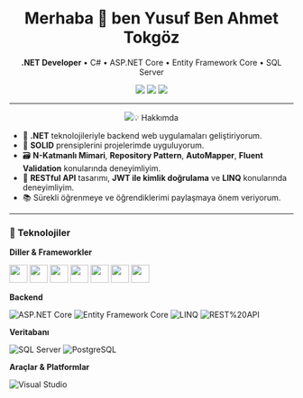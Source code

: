<!-- Title -->
<h1 align="center"> Merhaba 👋 ben Yusuf Ben Ahmet Tokgöz</h1>
<p align="center">
  <b>.NET Developer</b> • C# • ASP.NET Core • Entity Framework Core • SQL Server
</p>
<p align="center">
  <a href="https://www.linkedin.com/in/yusufahmettokgoz/"><img src="https://img.shields.io/badge/LinkedIn-0A66C2?style=for-the-badge&logo=linkedin&logoColor=white" /></a>
  <a href="mailto:ahmetyusuftokgoz@gmail.com"><img src="https://img.shields.io/badge/Email-D14836?style=for-the-badge&logo=gmail&logoColor=white" /></a>
  <a href="https://github.com/yahmettokgoz?tab=repositories"><img src="https://img.shields.io/badge/Repositories-181717?style=for-the-badge&logo=github&logoColor=white" /></a>
</p>

---



<p align="center">
  <img src="https://readme-typing-svg.herokuapp.com?font=Fira+Code&weight=500&size=28&pause=1000&center=true&vCenter=true&width=500&duration=3000&color=228B22&color2=1E90FF&background=FFFFFF00



### 💡 Hakkımda
- 🎯 **.NET** teknolojileriyle backend web uygulamaları geliştiriyorum.  
- 🧩 **SOLID** prensiplerini projelerimde uyguluyorum.
- 🗃️ **N-Katmanlı Mimari**, **Repository Pattern**, **AutoMapper**, **Fluent Validation** konularında deneyimliyim.  
- 🧪 **RESTful API** tasarımı, **JWT ile kimlik doğrulama** ve **LINQ** konularında deneyimliyim.  
- 📚 Sürekli öğrenmeye ve öğrendiklerimi paylaşmaya önem veriyorum.

---

### 🧰 Teknolojiler

**Diller & Frameworkler**
<p>
  <img src="https://cdn.jsdelivr.net/gh/devicons/devicon/icons/csharp/csharp-original.svg" height="32" /> 
  <img src="https://cdn.jsdelivr.net/gh/devicons/devicon/icons/dotnetcore/dotnetcore-original.svg" height="32" />
  <img src="https://cdn.jsdelivr.net/gh/devicons/devicon/icons/dotnet/dotnet-original.svg" height="32" />
  <img src="https://cdn.jsdelivr.net/gh/devicons/devicon/icons/html5/html5-original.svg" height="32" />
  <img src="https://cdn.jsdelivr.net/gh/devicons/devicon/icons/css3/css3-original.svg" height="32" />
  <img src="https://cdn.jsdelivr.net/gh/devicons/devicon/icons/javascript/javascript-original.svg" height="32" />
  <img src="https://cdn.jsdelivr.net/gh/devicons/devicon/icons/postman/postman-original.svg" height="32" />
</p>

**Backend**
  
![ASP.NET Core](https://img.shields.io/badge/ASP.NET%20Core-512BD4?style=for-the-badge&logo=dotnet&logoColor=white)
![Entity Framework Core](https://img.shields.io/badge/Entity%20Framework%20Core-6DB33F?style=for-the-badge&logo=databricks&logoColor=white)
![LINQ](https://img.shields.io/badge/LINQ-512BD4?style=for-the-badge)
![REST%20API](https://img.shields.io/badge/REST%20API-000000?style=for-the-badge)

**Veritabanı**

![SQL Server](https://img.shields.io/badge/SQL%20Server-CC2927?style=for-the-badge&logo=microsoft-sql-server&logoColor=white)
![PostgreSQL](https://img.shields.io/badge/PostgreSQL-336791?style=for-the-badge&logo=postgresql&logoColor=white)

**Araçlar & Platformlar**

![Visual Studio](https://img.shields.io/badge/Visual%20Studio-5C2D91?style=for-th)

